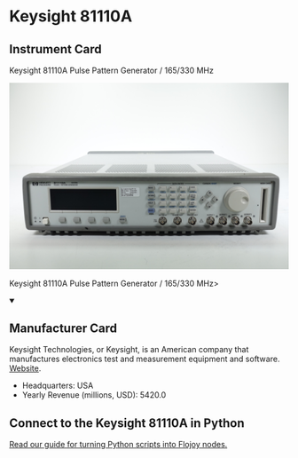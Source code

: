 
# Keysight 81110A

## Instrument Card

<div className="flex">

<div>

Keysight 81110A
Pulse Pattern Generator / 165/330 MHz

</div>

![](./Keysight-81110A.jpg)

</div>

Keysight 81110A
Pulse Pattern Generator / 165/330 MHz>

<details open>
<summary><h2>Manufacturer Card</h2></summary>

Keysight Technologies, or Keysight, is an American company that manufactures electronics test and measurement equipment and software. <a href="https://www.keysight.com/us/en/home.html">Website</a>.

<ul>
  <li>Headquarters: USA</li>
  <li>Yearly Revenue (millions, USD): 5420.0</li>
</ul>
</details>

## Connect to the Keysight 81110A in Python

[Read our guide for turning Python scripts into Flojoy nodes.](https://docs.flojoy.ai/custom-nodes/creating-custom-node/)


